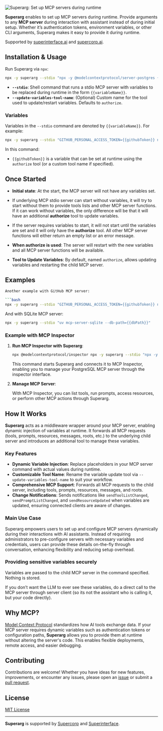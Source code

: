 ![Superarg: Set up MCP servers during runtime](https://raw.githubusercontent.com/supercorp-ai/superarg/main/superarg.png)

**Superarg** enables to set up MCP servers during runtime.
Provide arguments to any **MCP server** during interaction with assistant instead of during initial setup.
Whether it’s authentication tokens, environment variables, or other CLI arguments, Superarg makes it easy to provide it during runtime.

Supported by [superinterface.ai](https://superinterface.ai) and [supercorp.ai](https://supercorp.ai).

## Installation & Usage

Run Superarg via `npx`:

```bash
npx -y superarg --stdio "npx -y @modelcontextprotocol/server-postgres {{databaseUrl}}"
```

- **`--stdio`**: Shell command that runs a stdio MCP server with variables to be replaced during runtime in the form `{{variableName}}`.
- **`--update-variables-tool-name`**: (Optional) Custom name for the tool used to update/restart variables. Defaults to `authorize`.

### Variables

Variables in the `--stdio` command are denoted by `{{variableName}}`. For example:

```bash
npx -y superarg --stdio "GITHUB_PERSONAL_ACCESS_TOKEN={{githubToken}} npx -y @modelcontextprotocol/server-github"
```

In this command:
- `{{githubToken}}` is a variable that can be set at runtime using the `authorize` tool (or a custom tool name if specified).

## Once Started

- **Initial state**: At the start, the MCP server will not have any variables set.

- If underlying MCP stdio server can start without variables, it will try to start without them to provide tools lists and other MCP server functions.
If it can work without variables, the only difference will be that it will have an additional **authorize** tool to update variables.

- If the server requires variables to start, it will not start until the variables are set and it will only have the **authorize** tool.
All other MCP server functions will either return an empty list or an error message.

- **When authorize is used**: The server will restart with the new variables and all MCP server functions will be available.

- **Tool to Update Variables**: By default, named `authorize`, allows updating variables and restarting the child MCP server.

## Examples

```bash
Another example with GitHub MCP server:

```bash
npx -y superarg --stdio "GITHUB_PERSONAL_ACCESS_TOKEN={{githubToken}} npx -y @modelcontextprotocol/server-github"
```

And with SQLite MCP server:

```bash
npx -y superarg --stdio "uv mcp-server-sqlite --db-path={{dbPath}}"
```

### Example with MCP Inspector

1. **Run MCP Inspector with Superarg**:

    ```bash
    npx @modelcontextprotocol/inspector npx -y superarg --stdio "npx -y @modelcontextprotocol/server-postgres {{databaseUrl}}"
    ```

    This command starts Superarg and connects it to MCP Inspector, enabling you to manage your PostgreSQL MCP server through the inspector interface.

2. **Manage MCP Server**:

    With MCP Inspector, you can list tools, run prompts, access resources, or perform other MCP actions through Superarg.

## How It Works

**Superarg** acts as a middleware wrapper around your MCP server, enabling dynamic injection of variables at runtime. It forwards all MCP requests (tools, prompts, resources, messages, roots, etc.) to the underlying child server and introduces an additional tool to manage these variables.

### Key Features

- **Dynamic Variable Injection**: Replace placeholders in your MCP server command with actual values during runtime.
- **Customizable Tool Name**: Rename the variable update tool via `--update-variables-tool-name` to suit your workflow.
- **Comprehensive MCP Support**: Forwards all MCP requests to the child server, including tools, prompts, resources, messages, and roots.
- **Change Notifications**: Sends notifications like `sendToolListChanged`, `sendPromptListChanged`, and `sendResourceUpdated` when variables are updated, ensuring connected clients are aware of changes.

### Main Use Case

Superarg empowers users to set up and configure MCP servers dynamically during their interactions with AI assistants.
Instead of requiring administrators to pre-configure servers with necessary variables and credentials, users can provide these details on-the-fly through conversation, enhancing flexibility and reducing setup overhead.

### Providing sensitive variables securely

Variables are passed to the child MCP server in the command specified. Nothing is stored.

If you don’t want the LLM to ever see these variables, do a direct call to the MCP server through server client (so its not the assistant who is calling it, but your code directly).

## Why MCP?

[Model Context Protocol](https://spec.modelcontextprotocol.io/) standardizes how AI tools exchange data. If your MCP server requires dynamic variables such as authentication tokens or configuration paths, **Superarg** allows you to provide them at runtime without altering the server's code. This enables flexible deployments, remote access, and easier debugging.

## Contributing

Contributions are welcome! Whether you have ideas for new features, improvements, or encounter any issues, please open an [issue](https://github.com/supercorp-ai/superarg/issues) or submit a [pull request](https://github.com/supercorp-ai/superarg/pulls).

## License

[MIT License](./LICENSE)

---

**Superarg** is supported by [Supercorp](https://supercorp.ai) and [Superinterface](https://superinterface.ai).
